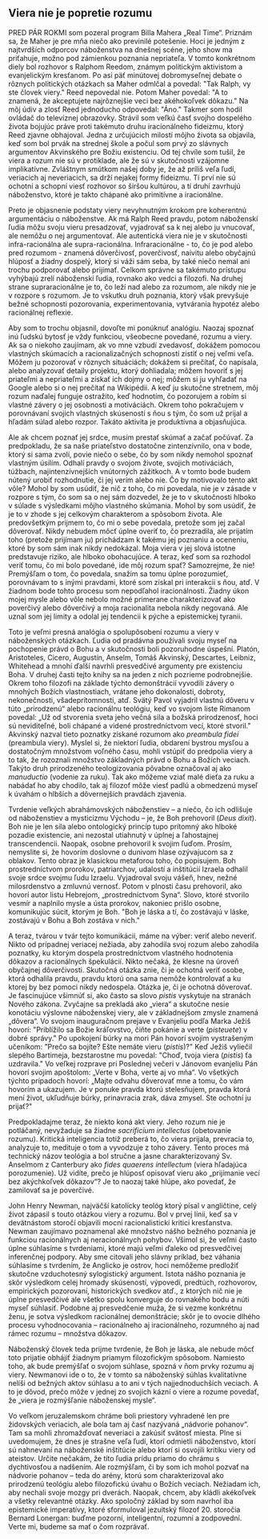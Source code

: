 ## Viera nie je popretie rozumu

PRED PÁR ROKMI som pozeral program Billa Mahera „Real Time“. Priznám sa,
že Maher je pre mňa niečo ako previnilé potešenie. Hoci je jedným z
najtvrdších odporcov náboženstva na dnešnej scéne, jeho show ma
priťahuje, možno pod zámienkou poznania nepriateľa. V tomto konkrétnom
diely bol rozhovor s Ralphom Reedom, známym politickým aktivistom a
evanjelickým kresťanom. Po asi päť minútovej dobromyseľnej debate o
rôznych politických otázkach sa Maher odmlčal a povedal: "Tak Ralph, vy
ste človek viery." Reed nepovedal nie. Potom Maher povedal: "A to
znamená, že akceptujete najrôznejšie veci bez akéhokoľvek dôkazu." Na
môj údiv a zlosť Reed jednoducho odpovedal: "Áno." Takmer som hodil
ovládač do televíznej obrazovky. Strávil som veľkú časť svojho dospelého
života bojujúc práve proti takémuto druhu iracionálneho fideizmu, ktorý
Reed zjavne obhajoval. Jedna z určujúcich milostí môjho života sa
objavila, keď som bol prvák na strednej škole a počul som prvý zo
slávnych argumentov Akvinského pre Božiu existenciu. Od tej chvíle som
tušil, že viera a rozum nie sú v protiklade, ale že sú v skutočnosti
vzájomne implikatívne. Zvláštnym smútkom našej doby je, že až príliš
veľa ľudí, veriacich aj neveriacich, sa drží nejakej formy fideizmu. Tí
prví nie sú ochotní a schopní viesť rozhovor so širšou kultúrou, a tí
druhí zavrhujú náboženstvo, ktoré je takto chápané ako primitívne a
iracionálne.

Preto je objasnenie podstaty viery nevyhnutným krokom pre koherentnú
argumentáciu o náboženstve. Ak má Ralph Reed pravdu, potom náboženskí
ľudia môžu svoju vieru presadzovať, vyjadrovať sa k nej alebo ju
vnucovať, ale nemôžu o nej argumentovať. Ale autentická viera nie je v
skutočnosti infra-racionálna ale supra-racionálna. Infraracionálne - to,
čo je pod alebo pred rozumom - znamená dôverčivosť, poverčivosť, naivitu
alebo obyčajnú hlúposť a žiadny dospelý, ktorý si váži sám seba, by také
niečo nemal ani trochu podporovať alebo prijímať. Celkom správne sa
takémuto prístupu vyhýbajú zrelí náboženskí ľudia, rovnako ako vedci a
filozofi. Na druhej strane supraracionálne je to, čo leží nad alebo za
rozumom, ale nikdy nie je v rozpore s rozumom. Je to vskutku druh
poznania, ktorý však prevyšuje bežné schopnosti pozorovania,
experimentovania, vytvárania hypotéz alebo racionálnej reflexie.

Aby som to trochu objasnil, dovoľte mi ponúknuť analógiu. Naozaj spoznať
inú ľudskú bytosť je vždy funkciou, všeobecne povedané, rozumu a viery.
Ak sa o niekoho zaujímam, ak vo mne vzbudí zvedavosť, dokážem pomocou
vlastných skúmacích a racionalizačných schopností zistiť o nej veľmi
veľa. Môžem ju pozorovať v rôznych situáciách; dokážem si prečítať, čo
napísala, alebo analyzovať detaily projektu, ktorý dohliadala; môžem
hovoriť s jej priateľmi a nepriateľmi a získať ich dojmy o nej; môžem si
ju vyhľadať na Google alebo si o nej prečítať na Wikipédii. A keď ju
skutočne stretnem, môj rozum naďalej funguje ostražito, keď hodnotím, čo
pozorujem a robím si vlastné závery o jej osobnosti a motiváciách. Okrem
toho pokračujem v porovnávaní svojich vlastných skúseností s ňou s tým,
čo som už prijal a hľadám súlad alebo rozpor. Takáto aktivita je
produktívna a objasňujúca.

Ale ak chcem poznať jej srdce, musím prestať skúmať a začať počúvať. Za
predpokladu, že sa naše priateľstvo dostatočne zintenzívnilo, ona v
bode, ktorý si sama zvolí, povie niečo o sebe, čo by som nikdy nemohol
spoznať vlastným úsilím. Odhalí pravdy o svojom živote, svojich
motiváciách, túžbach, najintenzívnejších vnútorných zážitkoch. A v tomto
bode budem nútený urobiť rozhodnutie, či jej verím alebo nie. Čo by
motivovalo tento akt vôle? Mohol by som usúdiť, že nič z toho, čo mi
povedala, nie je v zásade v rozpore s tým, čo som sa o nej sám dozvedel,
že je to v skutočnosti hlboko v súlade s výsledkami môjho vlastného
skúmania. Mohol by som usúdiť, že je to v zhode s jej celkovým
charakterom a spôsobom života. Ale predovšetkým prijmem to, čo mi o sebe
povedala, pretože som jej začal dôverovať. Nikdy nebudem môcť úplne
overiť to, čo prezradila, ale prijatím toho (pretože prijímam ju)
prichádzam k takému jej poznaniu a oceneniu, ktoré by som sám inak nikdy
nedokázal. Moja viera v jej slová istotne predstavuje riziko, ale hlboko
obohacujúce. A teraz, keď som sa rozhodol veriť tomu, čo mi bolo
povedané, ide môj rozum spať? Samozrejme, že nie! Premýšľam o tom, čo
povedala, snažím sa tomu úplne porozumieť, porovnávam to s inými
pravdami, ktoré som získal pri interakcii s ňou, atď. V žiadnom bode
tohto procesu som nepodľahol iracionálnosti. Žiadny úkon mojej mysle
alebo vôle nebolo možné primerane charakterizovať ako poverčivý alebo
dôverčivý a moja racionalita nebola nikdy negovaná. Ale uznal som jej
limity a odolal jej tendencii k pýche a epistemickej tyranii.

Toto je veľmi presná analógia o spolupôsobení rozumu a viery v
náboženských otázkach. Ľudia od pradávna používali svoju myseľ na
pochopenie právd o Bohu a v skutočnosti boli pozoruhodne úspešní.
Platón, Aristoteles, Cicero, Augustín, Anselm, Tomáš Akvinský,
Descartes, Leibniz, Whitehead a mnohí ďalší navrhli presvedčivé
argumenty pre existenciu Boha. V druhej časti tejto knihy sa na jeden z
nich pozrieme podrobnejšie. Okrem toho filozofi na základe týchto
demonštrácií vyvodili závery o mnohých Božích vlastnostiach, vrátane
jeho dokonalosti, dobroty, nekonečnosti, všadeprítomnosti, atď. Svätý
Pavol vyjadril vlastnú dôveru v túto „prirodzenú“ alebo racionálnu
teológiu, keď vo svojom liste Rimanom povedal: „Už od stvorenia sveta
jeho večná sila a božská prirodzenosť, hoci sú neviditeľné, boli chápané
a videné prostredníctvom vecí, ktoré stvoril." Akvinský nazval tieto
poznatky získané rozumom ako *preambula fidei* (preambula viery). Myslel
si, že niektorí ľudia, obdarení bystrou mysľou a dostatočným množstvom
voľného času, mohli vstúpiť do predpolia viery a to tak, že rozoznali
množstvo základných právd o Bohu a Božích veciach. Takýto druh
prirodzeného teologizovania pôvabne označoval aj ako *manuductio*
(vodenie za ruku). Tak ako môžeme vziať malé dieťa za ruku a nabádať ho
aby chodilo, tak aj filozof môže viesť padlú a obmedzenú myseľ k úvahám
o hlbších a dôvernejších pravdách zjavenia.

Tvrdenie veľkých abrahámovských náboženstiev – a niečo, čo ich odlišuje
od náboženstiev a mysticizmu Východu – je, že Boh prehovoril (*Deus
dixit*). Boh nie je len sila alebo ontologický princíp tupo prítomný ako
hlboké pozadie existencie, ani nezostal utiahnutý v úplnej a ľahostajnej
transcendencii. Naopak, osobne prehovoril k svojim ľuďom. Prosím,
nemyslite si, že hovorím doslovne o dunivom hlase ozývajucom sa z
oblakov. Tento obraz je klasickou metaforou toho, čo popisujem. Boh
prostredníctvom prorokov, patriarchov, udalostí a inštitúcií Izraela
odhalil svoje srdce svojmu ľudu Izraelu. Vyjadroval svoju vášeň, hnev,
nežné milosrdenstvo a zmluvnú vernosť. Potom v plnosti času prehovoril,
ako hovorí autor listu Hebrejom, „prostredníctvom Syna“. Slovo, ktoré
stvorilo vesmír a naplnilo mysle a ústa prorokov, nakoniec prišlo
osobne, komunikujúc súcit, ktorým je Boh. "Boh je láska a tí, čo
zostávajú v láske, zostávajú v Bohu a Boh zostáva v nich."

A teraz, tvárou v tvár tejto komunikácii, máme na výber: veriť alebo
neveriť. Nikto od prípadnej veriacej nežiada, aby zahodila svoj rozum
alebo zahodila poznatky, ku ktorým dospela prostredníctvom vlastného
hodnotenia dôkazov a racionálnych špekulácií. Nikto nečaká, že klesne na
úroveň obyčajnej dôverčivosti. Skutočná otázka znie, či je ochotná veriť
osobe, ktorá odhalila pravdu, pravdu ktorú ona sama nemôže kontrolovať a
ku ktorej by bez pomoci nikdy nedospela. Otázka je, či je ochotná
dôverovať. Je fascinujúce všimnúť si, ako často sa slovo *pistis*
vyskytuje na stranách Nového zákona. Zvyčajne sa prekladá ako „viera“ a
skutočne nesie konotáciu výslovne náboženskej viery, ale v základnejšom
zmysle znamená „dôvera“. Vo svojom inauguračnom prejave v Evanjeliu
podľa Marka Ježiš hovorí: "Priblížilo sa Božie kráľovstvo, čiňte pokánie
a verte (*pisteuete*) v dobré správy." Po upokojení búrky na mori Pán
hovorí svojim vystrašeným učeníkom: "Prečo sa bojíte? Ešte nemáte vieru
(*pistis*)?" Keď Ježiš vyliečil slepého Bartimeja, bezstarostne mu
povedal: "Choď, tvoja viera (*pistis*) ťa uzdravila." Vo veľkej rozprave
pri Poslednej večeri v Jánovom evanjeliu Pán hovorí svojim apoštolom:
„Verte v Boha, verte aj vo mňa“. Vo všetkých týchto prípadoch hovorí:
„Majte odvahu dôverovať mne a tomu, čo vám hovorím a ukazujem. Je v
ponuke pravda ktorú stelesňujem, pravda ktorá mení život, ukľudňuje
búrky, prinavracia zrak, dáva zmysel. Ste ochotní ju prijať?"

Predpokladajme teraz, že niekto koná akt viery. Jeho rozum nie je
potláčaný, nevyžaduje sa žiadne *sacrificium intellectus* (obetovanie
rozumu). Kritická inteligencia totiž preberá to, čo viera prijala,
prevracia to, analyzuje to, medituje o tom a vyvodzuje z toho závery.
Tento proces má technický názov teológia a bol stručne a jasne
charakterizovaný Sv. Anselmom z Canterbury ako *fides quaerens
intellectum* (viera hľadajúca porozumenie). Už vidíte, prečo je hlúposť
opisovať vieru ako „prijímanie vecí bez akýchkoľvek dôkazov“? Je to
naozaj také hlúpe, ako povedať, že zamilovať sa je poverčivé.

John Henry Newman, najväčší katolícky teológ ktorý písal v angličtine,
celý život zápasil s touto otázkou viery a rozumu. Bol v prvej línii,
keď sa v devätnástom storočí objavili mocní racionalistickí kritici
kresťanstva. Newman zaujímavo poznamenal aké množstvo nášho bežného
poznania je funkciou racionálnych aj neracionálnych pohybov. Všimol si,
že veľmi často úplne súhlasíme s tvrdeniami, ktoré majú veľmi ďaleko od
presvedčivej inferenčnej podpory. Aby sme citovali jeho slávny príklad,
bez váhania súhlasíme s tvrdením, že Anglicko je ostrov, hoci nemôžeme
predložiť skutočne vzduchotesný sylogistický argument. Istota nášho
poznania je skôr výsledkom celej hromady skúseností, výpovedí, predtúch,
rozhovorov, empirických pozorovaní, historických svedkov atď., z ktorých
nič nie je úplne presvedčivé ale všetko spolu konverguje do rovnakého
bodu a núti myseľ súhlasiť. Podobne aj presvedčenie muža, že si vezme
konkrétnu ženu, je sotva výsledkom racionálnej demonštrácie; skôr je to
ovocie dlhého procesu vyhodnocovania – racionálneho aj iracionálneho,
rozumného aj nad rámec rozumu – množstva dôkazov.

Náboženský človek teda prijme tvrdenie, že Boh je láska, ale nebude môcť
toto prijatie obhájiť žiadnym priamym filozofickým spôsobom. Namiesto
toho, ak bude premýšľať o svojom súhlase, spozná v ňom prvky rozumu aj
viery. Newmanovi ide o to, že v tomto sa náboženský súhlas kvalitatívne
nelíši od bežných aktov súhlasu a to ani v tých najjednoduchších
veciach. A to je dôvod, prečo môže v jednej zo svojich kázní o viere a
rozume povedať, že „viera je rozmýšľanie náboženskej mysle“.

Vo veľkom jeruzalemskom chráme boli priestory vyhradené len pre
židovských veriacich, ale bola tam aj časť nazývaná „nádvorie pohanov“.
Tam sa mohli zhromažďovať neveriaci a zakúsiť svätosť miesta. Plne si
uvedomujem, že dnes je strašne veľa ľudí, ktorí odmietli náboženstvo,
ktorí sú nahnevaní na náboženské inštitúcie alebo ktorí si osvojili
kritiku viery od ateistov. Určite nečakám, že títo ľudia prídu priamo do
chrámu s dychtivosťou a nadšením. Ale rozmýšľam, či by som ich mohol
pozvať na nádvorie pohanov – teda do arény, ktorú som charakterizoval
ako prirodzenú teológiu alebo filozofickú úvahu o Božích veciach.
Nežiadam ich, aby nechali svoje mozgy pri dverách. Naopak, chcem, aby
kládli akékoľvek a všetky relevantné otázky. Ako spoločný základ by som
navrhol iba epistemické imperatívy, ktoré sformuloval jezuitský filozof
20. storočia Bernard Lonergan: buďme pozorní, inteligentní, rozumní a
zodpovední. Verte mi, budeme sa mať o čom rozprávať.
